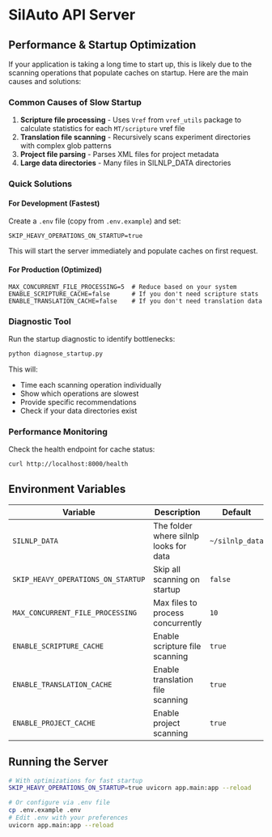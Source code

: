 # SilAuto API Server

## Performance & Startup Optimization

If your application is taking a long time to start up, this is likely due to the scanning operations that populate caches on startup. Here are the main causes and solutions:

### Common Causes of Slow Startup

1. **Scripture file processing** - Uses `Vref` from `vref_utils` package to calculate statistics for each `MT/scripture` vref file
2. **Translation file scanning** - Recursively scans experiment directories with complex glob patterns
3. **Project file parsing** - Parses XML files for project metadata
4. **Large data directories** - Many files in SILNLP_DATA directories

### Quick Solutions

#### For Development (Fastest)

Create a `.env` file (copy from `.env.example`) and set:

```env
SKIP_HEAVY_OPERATIONS_ON_STARTUP=true
```

This will start the server immediately and populate caches on first request.

#### For Production (Optimized)

```env
MAX_CONCURRENT_FILE_PROCESSING=5  # Reduce based on your system
ENABLE_SCRIPTURE_CACHE=false      # If you don't need scripture stats
ENABLE_TRANSLATION_CACHE=false    # If you don't need translation data
```

### Diagnostic Tool

Run the startup diagnostic to identify bottlenecks:

```bash
python diagnose_startup.py
```

This will:

- Time each scanning operation individually
- Show which operations are slowest
- Provide specific recommendations
- Check if your data directories exist

### Performance Monitoring

Check the health endpoint for cache status:

```bash
curl http://localhost:8000/health
```

## Environment Variables

| Variable                           | Description                            | Default         |
| ---------------------------------- | -------------------------------------- | --------------- |
| `SILNLP_DATA`                      | The folder where silnlp looks for data | `~/silnlp_data` |
| `SKIP_HEAVY_OPERATIONS_ON_STARTUP` | Skip all scanning on startup           | `false`         |
| `MAX_CONCURRENT_FILE_PROCESSING`   | Max files to process concurrently      | `10`            |
| `ENABLE_SCRIPTURE_CACHE`           | Enable scripture file scanning         | `true`          |
| `ENABLE_TRANSLATION_CACHE`         | Enable translation file scanning       | `true`          |
| `ENABLE_PROJECT_CACHE`             | Enable project scanning                | `true`          |

## Running the Server

```bash
# With optimizations for fast startup
SKIP_HEAVY_OPERATIONS_ON_STARTUP=true uvicorn app.main:app --reload

# Or configure via .env file
cp .env.example .env
# Edit .env with your preferences
uvicorn app.main:app --reload
```
